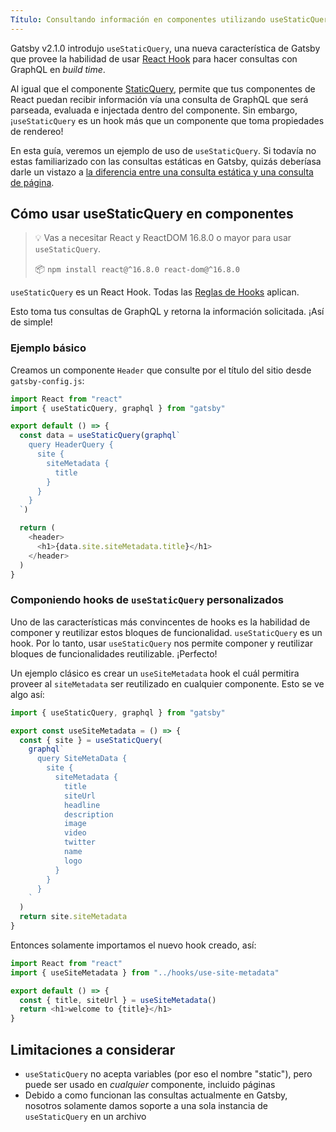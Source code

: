 ```yaml
---
Título: Consultando información en componentes utilizando useStaticQuery Hook
---
```


Gatsby v2.1.0 introdujo `useStaticQuery`, una nueva característica de Gatsby que provee la habilidad de usar [React Hook](https://reactjs.org/docs/hooks-intro.html) para hacer consultas con GraphQL en _build time_.

Al igual que el componente [StaticQuery](/docs/static-query/), permite que tus componentes de React puedan recibir información vía una consulta de GraphQL que será parseada, evaluada e injectada dentro del componente. Sin embargo, ¡`useStaticQuery` es un hook más que un componente que toma propiedades de rendereo!

En esta guía, veremos un ejemplo de uso de `useStaticQuery`. Si todavía no estas familiarizado con las consultas estáticas en Gatsby, quizás deberíasa darle un vistazo a [la diferencia entre una consulta estática y una consulta de página](/docs/static-query/#how-staticquery-differs-from-page-query).

## Cómo usar useStaticQuery en componentes

> 💡 Vas a necesitar React y ReactDOM 16.8.0 o mayor para usar `useStaticQuery`.
>
> 📦 `npm install react@^16.8.0 react-dom@^16.8.0`

`useStaticQuery` es un React Hook. Todas las [Reglas de Hooks](https://reactjs.org/docs/hooks-rules.html) aplican.

Esto toma tus consultas de GraphQL y retorna la información solicitada. ¡Así de simple!

### Ejemplo básico

Creamos un componente `Header` que consulte por el título del sitio desde `gatsby-config.js`:

```jsx:title=src/components/header.js
import React from "react"
import { useStaticQuery, graphql } from "gatsby"

export default () => {
  const data = useStaticQuery(graphql`
    query HeaderQuery {
      site {
        siteMetadata {
          title
        }
      }
    }
  `)

  return (
    <header>
      <h1>{data.site.siteMetadata.title}</h1>
    </header>
  )
}
```

### Componiendo hooks de `useStaticQuery` personalizados

Uno de las características más convincentes de hooks es la habilidad de componer y reutilizar estos bloques de funcionalidad. `useStaticQuery` es un hook. Por lo tanto, usar `useStaticQuery` nos permite componer y reutilizar bloques de funcionalidades reutilizable. ¡Perfecto!

Un ejemplo clásico es crear un `useSiteMetadata` hook el cuál permitira proveer al `siteMetadata` ser reutilizado en cualquier componente. Esto se ve algo así:

```jsx:title=src/hooks/use-site-metadata.js
import { useStaticQuery, graphql } from "gatsby"

export const useSiteMetadata = () => {
  const { site } = useStaticQuery(
    graphql`
      query SiteMetaData {
        site {
          siteMetadata {
            title
            siteUrl
            headline
            description
            image
            video
            twitter
            name
            logo
          }
        }
      }
    `
  )
  return site.siteMetadata
}
```

Entonces solamente importamos el nuevo hook creado, así:

```jsx:title=src/pages/index.js
import React from "react"
import { useSiteMetadata } from "../hooks/use-site-metadata"

export default () => {
  const { title, siteUrl } = useSiteMetadata()
  return <h1>welcome to {title}</h1>
}
```

## Limitaciones a considerar

- `useStaticQuery` no acepta variables (por eso el nombre "static"), pero puede ser usado en _cualquier_ componente, incluido páginas
- Debido a como funcionan las consultas actualmente en Gatsby, nosotros solamente damos soporte a una sola instancia de `useStaticQuery` en un archivo
